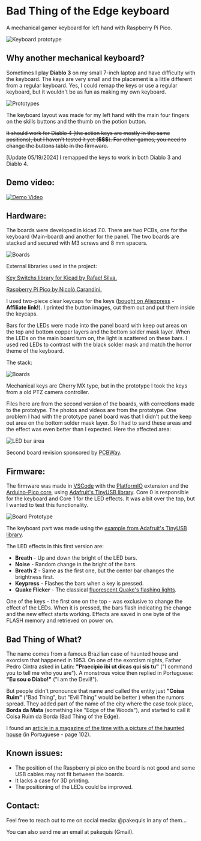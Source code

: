 # **Bad Thing of the Edge keyboard**
A mechanical gamer keyboard for left hand with Raspberry Pi Pico.

![Keyboard prototype](Images/keyboard-prototype.jpg)

## Why another mechanical keyboard?

Sometimes I play **Diablo 3** on my small 7-inch laptop and have difficulty with the keyboard. The keys are very small and the placement is a little different from a regular keyboard. Yes, I could remap the keys or use a regular keyboard, but it wouldn't be as fun as making my own keyboard.

![Prototypes](Images/prototypes.jpg)

The keyboard layout was made for my left hand with the main four fingers on the skills buttons and the thumb on the potion button.

~~It should work for Diablo 4 (the action keys are mostly in the same positions), but I haven't tested it yet (**$$$**). For other games, you need to change the buttons table in the firmware.~~

[Update 05/19/2024] I remapped the keys to work in both Diablo 3 and Diablo 4.

## Demo video:
[![Demo Video](https://img.youtube.com/vi/LNERu-DqztY/0.jpg)](https://www.youtube.com/watch?v=LNERu-DqztY)

## Hardware:

The boards were developed in kicad 7.0. There are two PCBs, one for the keyboard (Main-board) and another for the panel. The two boards are stacked and secured with M3 screws and 8 mm spacers.

![Boards](Images/boards.jpg)

External libraries used in the project:

[Key Switchs library for Kicad by Rafael Silva.](https://github.com/kiswitch/kiswitch)

[Raspberry Pi Pico by Nicolò Carandini.](https://github.com/ncarandini/KiCad-RP-Pico)

I used two-piece clear keycaps for the keys ([bought on Aliexpress](https://s.click.aliexpress.com/e/_DEuJarX) - **Affiliate link!**). I printed the button images, cut them out and put them inside the keycaps.

Bars for the LEDs were made into the panel board with keep out areas on the top and bottom copper layers and the bottom solder mask layer. When the LEDs on the main board turn on, the light is scattered on these bars. I used red LEDs to contrast with the black solder mask and match the horror theme of the keyboard.

The stack:

![Boards](Images/prototype-leds.jpg)

Mechanical keys are Cherry MX type, but in the prototype I took the keys from a old PTZ camera controller.

Files here are from the second version of the boards, with corrections made to the prototype. The photos and videos are from the prototype. One problem I had with the prototype panel board was that I didn't put the keep out area on the bottom solder mask layer. So I had to sand these areas and the effect was even better than I expected. Here the affected area:

![LED bar área](Images/prototype-panel-correction.jpg)

Second board revision sponsored by [PCBWay](https://www.pcbway.com).

## Firmware:

The firmware was made in [VSCode](https://code.visualstudio.com/) with the [PlatformIO](https://platformio.org/) extension and the [Arduino-Pico core](https://github.com/earlephilhower/arduino-pico), using [Adafruit's TinyUSB library](https://github.com/adafruit/Adafruit_TinyUSB_Arduino). Core 0 is responsible for the keyboard and Core 1 for the LED effects. It was a bit over the top, but I wanted to test this functionality.

![Board Prototype](Images/prototype-board.jpg)

The keyboard part was made using the [example from Adafruit's TinyUSB library](https://github.com/adafruit/Adafruit_TinyUSB_Arduino/blob/master/examples/HID/hid_boot_keyboard/hid_boot_keyboard.ino).

The LED effects in this first version are:
- **Breath** - Up and down the bright of the LED bars.
- **Noise** - Random change in the bright of the bars.
- **Breath 2** - Same as the first one, but the center bar changes the brightness first.
- **Keypress** - Flashes the bars when a key is pressed.
- **Quake Flicker** - The classical [fluorescent Quake's flashing lights](https://github.com/Pakequis/arduino-quake-flicker-lamp).

One of the keys - the first one on the top - was exclusive to change the effect of the LEDs. When it is pressed, the bars flash indicating the change and the new effect starts working. Effects are saved in one byte of the FLASH memory and retrieved on power on.

## Bad Thing of What?
The name comes from a famous Brazilian case of haunted house and exorcism that happened in 1953. On one of the exorcism nights, Father Pedro Cintra asked in Latin: **"Praecipio ibi ut dicas qui sis tu"** ("I command you to tell me who you are"). A monstrous voice then replied in Portuguese: **"Eu sou o Diabo!"** ("I am the Devil!").

But people didn't pronounce that name and called the entity just **"Coisa Ruim"** ("Bad Thing", but "Evil Thing" would be better ) when the rumors spread. They added part of the name of the city where the case took place, **Borda da Mata** (something like "Edge of the Woods"), and started to call it Coisa Ruim da Borda (Bad Thing of the Edge).


I found an [article in a magazine of the time with a picture of the haunted house](http://memoria.bn.br/DocReader/DocReader.aspx?bib=003581&pagfis=86382) (in Portuguese - page 102).

## Known issues:
- The position of the Raspberry pi pico on the board is not good and some USB cables may not fit between the boards.
- It lacks a case for 3D printing. 
- The positioning of the LEDs could be improved.

## Contact:

Feel free to reach out to me on social media: @pakequis in any of them...

You can also send me an email at pakequis (Gmail).



